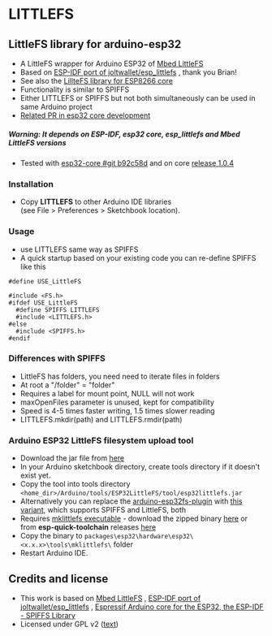 # LITTLEFS

## LittleFS library for arduino-esp32

- A LittleFS wrapper for Arduino ESP32 of [Mbed LittleFS](https://github.com/ARMmbed/littlefs)
- Based on [ESP-IDF port of joltwallet/esp_littlefs](https://github.com/joltwallet/esp_littlefs) , thank you Brian!
- See also the [LillteFS library for ESP8266 core](https://github.com/esp8266/Arduino/tree/master/libraries/LittleFS) 
- Functionality is similar to SPIFFS
- Either LITTLEFS or SPIFFS but not both simultaneously can be used in same Arduino project
- [Related PR in esp32 core development](https://github.com/espressif/arduino-esp32/pull/4096) 

##### Warning: It depends on ESP-IDF, esp32 core, esp_littlefs and Mbed LittleFS versions

- Tested with [esp32-core #git b92c58d](https://github.com/espressif/arduino-esp32/commit/b92c58d74b151c7a3b56db4e78f2d3c90c16446f) and on core [release 1.0.4](https://github.com/espressif/arduino-esp32/releases/tag/1.0.4)

### Installation

- Copy <b>LITTLEFS</b> to other Arduino IDE libraries
</br>(see File > Preferences > Sketchbook location). 

### Usage

- use LITTLEFS same way as SPIFFS
- A quick startup based on your existing code you can re-define SPIFFS like this 
``` 
#define USE_LittleFS

#include <FS.h>
#ifdef USE_LittleFS
  #define SPIFFS LITTLEFS
  #include <LITTLEFS.h> 
#else
  #include <SPIFFS.h>
#endif 
 ```
### Differences with SPIFFS 

- LittleFS has folders, you need need to iterate files in folders
- At root a "/folder" = "folder"
- Requires a label for mount point, NULL will not work
- maxOpenFiles parameter is unused, kept for compatibility
- Speed is 4-5 times faster writing, 1.5 times slower reading
- LITTLEFS.mkdir(path) and  LITTLEFS.rmdir(path)


### Arduino ESP32 LittleFS filesystem upload tool 

- Download the jar file from [here](https://github.com/lorol/arduino-esp32littlefs-plugin/raw/master/src/bin/esp32littlefs.jar)
- In your Arduino sketchbook directory, create tools directory if it doesn't exist yet.
- Copy the tool into tools directory ```<home_dir>/Arduino/tools/ESP32LittleFS/tool/esp32littlefs.jar```
- Alternatively you can replace the [arduino-esp32fs-plugin](https://github.com/me-no-dev/arduino-esp32fs-plugin/pull/23) with [this variant](https://github.com/lorol/arduino-esp32fs-plugin), which supports SPIFFS and LittleFS, both
- Requires [mklittlefs executable](https://github.com/earlephilhower/mklittlefs) - download the zipped binary [here](https://github.com/earlephilhower/mklittlefs/releases) or from <b>esp-quick-toolchain</b> releases [here](https://github.com/earlephilhower/esp-quick-toolchain/releases) 
- Copy the binary to ```packages\esp32\hardware\esp32\<x.x.x>\tools\mklittlefs\``` folder
- Restart Arduino IDE. 

## Credits and license

- This work is based on [Mbed LittleFS](https://github.com/ARMmbed/littlefs) , [ESP-IDF port of joltwallet/esp_littlefs](https://github.com/joltwallet/esp_littlefs) , [Espressif Arduino core for the ESP32, the ESP-IDF - SPIFFS Library](https://github.com/espressif/arduino-esp32/tree/master/libraries/SPIFFS)
- Licensed under GPL v2 ([text](LICENSE))
